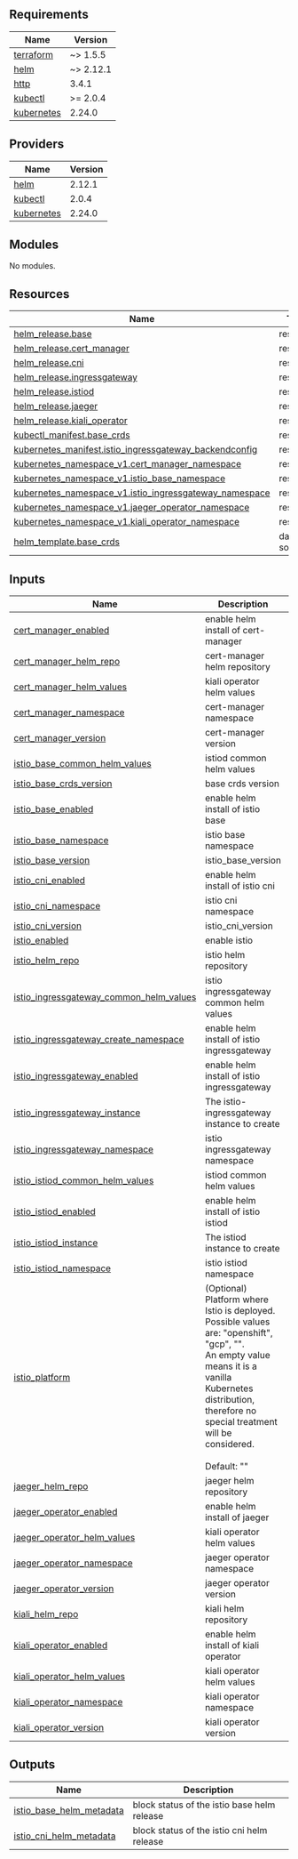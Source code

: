 <!-- BEGIN_TF_DOCS -->
## Requirements

| Name | Version |
|------|---------|
| <a name="requirement_terraform"></a> [terraform](#requirement\_terraform) | ~> 1.5.5 |
| <a name="requirement_helm"></a> [helm](#requirement\_helm) | ~> 2.12.1 |
| <a name="requirement_http"></a> [http](#requirement\_http) | 3.4.1 |
| <a name="requirement_kubectl"></a> [kubectl](#requirement\_kubectl) | >= 2.0.4 |
| <a name="requirement_kubernetes"></a> [kubernetes](#requirement\_kubernetes) | 2.24.0 |

## Providers

| Name | Version |
|------|---------|
| <a name="provider_helm"></a> [helm](#provider\_helm) | 2.12.1 |
| <a name="provider_kubectl"></a> [kubectl](#provider\_kubectl) | 2.0.4 |
| <a name="provider_kubernetes"></a> [kubernetes](#provider\_kubernetes) | 2.24.0 |

## Modules

No modules.

## Resources

| Name | Type |
|------|------|
| [helm_release.base](https://registry.terraform.io/providers/hashicorp/helm/latest/docs/resources/release) | resource |
| [helm_release.cert_manager](https://registry.terraform.io/providers/hashicorp/helm/latest/docs/resources/release) | resource |
| [helm_release.cni](https://registry.terraform.io/providers/hashicorp/helm/latest/docs/resources/release) | resource |
| [helm_release.ingressgateway](https://registry.terraform.io/providers/hashicorp/helm/latest/docs/resources/release) | resource |
| [helm_release.istiod](https://registry.terraform.io/providers/hashicorp/helm/latest/docs/resources/release) | resource |
| [helm_release.jaeger](https://registry.terraform.io/providers/hashicorp/helm/latest/docs/resources/release) | resource |
| [helm_release.kiali_operator](https://registry.terraform.io/providers/hashicorp/helm/latest/docs/resources/release) | resource |
| [kubectl_manifest.base_crds](https://registry.terraform.io/providers/alekc/kubectl/latest/docs/resources/manifest) | resource |
| [kubernetes_manifest.istio_ingressgateway_backendconfig](https://registry.terraform.io/providers/hashicorp/kubernetes/2.24.0/docs/resources/manifest) | resource |
| [kubernetes_namespace_v1.cert_manager_namespace](https://registry.terraform.io/providers/hashicorp/kubernetes/2.24.0/docs/resources/namespace_v1) | resource |
| [kubernetes_namespace_v1.istio_base_namespace](https://registry.terraform.io/providers/hashicorp/kubernetes/2.24.0/docs/resources/namespace_v1) | resource |
| [kubernetes_namespace_v1.istio_ingressgateway_namespace](https://registry.terraform.io/providers/hashicorp/kubernetes/2.24.0/docs/resources/namespace_v1) | resource |
| [kubernetes_namespace_v1.jaeger_operator_namespace](https://registry.terraform.io/providers/hashicorp/kubernetes/2.24.0/docs/resources/namespace_v1) | resource |
| [kubernetes_namespace_v1.kiali_operator_namespace](https://registry.terraform.io/providers/hashicorp/kubernetes/2.24.0/docs/resources/namespace_v1) | resource |
| [helm_template.base_crds](https://registry.terraform.io/providers/hashicorp/helm/latest/docs/data-sources/template) | data source |

## Inputs

| Name | Description | Type | Default | Required |
|------|-------------|------|---------|:--------:|
| <a name="input_cert_manager_enabled"></a> [cert\_manager\_enabled](#input\_cert\_manager\_enabled) | enable helm install of cert-manager | `bool` | `true` | no |
| <a name="input_cert_manager_helm_repo"></a> [cert\_manager\_helm\_repo](#input\_cert\_manager\_helm\_repo) | cert-manager helm repository | `string` | `"https://charts.jetstack.io"` | no |
| <a name="input_cert_manager_helm_values"></a> [cert\_manager\_helm\_values](#input\_cert\_manager\_helm\_values) | kiali operator helm values | `any` | `{}` | no |
| <a name="input_cert_manager_namespace"></a> [cert\_manager\_namespace](#input\_cert\_manager\_namespace) | cert-manager namespace | `string` | `"cert-manager"` | no |
| <a name="input_cert_manager_version"></a> [cert\_manager\_version](#input\_cert\_manager\_version) | cert-manager version | `string` | `"v1.13.3"` | no |
| <a name="input_istio_base_common_helm_values"></a> [istio\_base\_common\_helm\_values](#input\_istio\_base\_common\_helm\_values) | istiod common helm values | `any` | `{}` | no |
| <a name="input_istio_base_crds_version"></a> [istio\_base\_crds\_version](#input\_istio\_base\_crds\_version) | base crds version | `string` | `""` | no |
| <a name="input_istio_base_enabled"></a> [istio\_base\_enabled](#input\_istio\_base\_enabled) | enable helm install of istio base | `bool` | `true` | no |
| <a name="input_istio_base_namespace"></a> [istio\_base\_namespace](#input\_istio\_base\_namespace) | istio base namespace | `string` | `"istio-system"` | no |
| <a name="input_istio_base_version"></a> [istio\_base\_version](#input\_istio\_base\_version) | istio\_base\_version | `string` | `""` | no |
| <a name="input_istio_cni_enabled"></a> [istio\_cni\_enabled](#input\_istio\_cni\_enabled) | enable helm install of istio cni | `bool` | `false` | no |
| <a name="input_istio_cni_namespace"></a> [istio\_cni\_namespace](#input\_istio\_cni\_namespace) | istio cni namespace | `string` | `"kube-system"` | no |
| <a name="input_istio_cni_version"></a> [istio\_cni\_version](#input\_istio\_cni\_version) | istio\_cni\_version | `string` | `""` | no |
| <a name="input_istio_enabled"></a> [istio\_enabled](#input\_istio\_enabled) | enable istio | `bool` | `true` | no |
| <a name="input_istio_helm_repo"></a> [istio\_helm\_repo](#input\_istio\_helm\_repo) | istio helm repository | `string` | `"https://istio-release.storage.googleapis.com/charts"` | no |
| <a name="input_istio_ingressgateway_common_helm_values"></a> [istio\_ingressgateway\_common\_helm\_values](#input\_istio\_ingressgateway\_common\_helm\_values) | istio ingressgateway common helm values | `any` | `{}` | no |
| <a name="input_istio_ingressgateway_create_namespace"></a> [istio\_ingressgateway\_create\_namespace](#input\_istio\_ingressgateway\_create\_namespace) | enable helm install of istio ingressgateway | `bool` | `true` | no |
| <a name="input_istio_ingressgateway_enabled"></a> [istio\_ingressgateway\_enabled](#input\_istio\_ingressgateway\_enabled) | enable helm install of istio ingressgateway | `bool` | `false` | no |
| <a name="input_istio_ingressgateway_instance"></a> [istio\_ingressgateway\_instance](#input\_istio\_ingressgateway\_instance) | The istio-ingressgateway instance to create | `any` | `{}` | no |
| <a name="input_istio_ingressgateway_namespace"></a> [istio\_ingressgateway\_namespace](#input\_istio\_ingressgateway\_namespace) | istio ingressgateway namespace | `string` | `"istio-ingress"` | no |
| <a name="input_istio_istiod_common_helm_values"></a> [istio\_istiod\_common\_helm\_values](#input\_istio\_istiod\_common\_helm\_values) | istiod common helm values | `any` | `{}` | no |
| <a name="input_istio_istiod_enabled"></a> [istio\_istiod\_enabled](#input\_istio\_istiod\_enabled) | enable helm install of istio istiod | `bool` | `true` | no |
| <a name="input_istio_istiod_instance"></a> [istio\_istiod\_instance](#input\_istio\_istiod\_instance) | The istiod instance to create | `any` | `{}` | no |
| <a name="input_istio_istiod_namespace"></a> [istio\_istiod\_namespace](#input\_istio\_istiod\_namespace) | istio istiod namespace | `string` | `"istio-system"` | no |
| <a name="input_istio_platform"></a> [istio\_platform](#input\_istio\_platform) | (Optional) Platform where Istio is deployed. Possible values are: "openshift", "gcp", "".<br>  An empty value means it is a vanilla Kubernetes distribution, therefore no special treatment will be considered.<br><br>  Default: "" | `string` | `""` | no |
| <a name="input_jaeger_helm_repo"></a> [jaeger\_helm\_repo](#input\_jaeger\_helm\_repo) | jaeger helm repository | `string` | `"https://jaegertracing.github.io/helm-charts"` | no |
| <a name="input_jaeger_operator_enabled"></a> [jaeger\_operator\_enabled](#input\_jaeger\_operator\_enabled) | enable helm install of jaeger | `bool` | `true` | no |
| <a name="input_jaeger_operator_helm_values"></a> [jaeger\_operator\_helm\_values](#input\_jaeger\_operator\_helm\_values) | kiali operator helm values | `any` | `{}` | no |
| <a name="input_jaeger_operator_namespace"></a> [jaeger\_operator\_namespace](#input\_jaeger\_operator\_namespace) | jaeger operator namespace | `string` | `"observability"` | no |
| <a name="input_jaeger_operator_version"></a> [jaeger\_operator\_version](#input\_jaeger\_operator\_version) | jaeger operator version | `string` | n/a | yes |
| <a name="input_kiali_helm_repo"></a> [kiali\_helm\_repo](#input\_kiali\_helm\_repo) | kiali helm repository | `string` | `"https://kiali.org/helm-charts"` | no |
| <a name="input_kiali_operator_enabled"></a> [kiali\_operator\_enabled](#input\_kiali\_operator\_enabled) | enable helm install of kiali operator | `bool` | `true` | no |
| <a name="input_kiali_operator_helm_values"></a> [kiali\_operator\_helm\_values](#input\_kiali\_operator\_helm\_values) | kiali operator helm values | `any` | `{}` | no |
| <a name="input_kiali_operator_namespace"></a> [kiali\_operator\_namespace](#input\_kiali\_operator\_namespace) | kiali operator namespace | `string` | `"kiali-operator"` | no |
| <a name="input_kiali_operator_version"></a> [kiali\_operator\_version](#input\_kiali\_operator\_version) | kiali operator version | `string` | n/a | yes |

## Outputs

| Name | Description |
|------|-------------|
| <a name="output_istio_base_helm_metadata"></a> [istio\_base\_helm\_metadata](#output\_istio\_base\_helm\_metadata) | block status of the istio base helm release |
| <a name="output_istio_cni_helm_metadata"></a> [istio\_cni\_helm\_metadata](#output\_istio\_cni\_helm\_metadata) | block status of the istio cni helm release |
<!-- END_TF_DOCS -->

